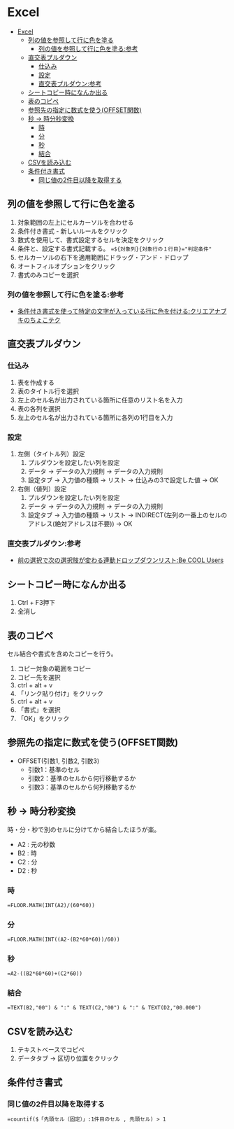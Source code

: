 # Excel

- [Excel](#excel)
  - [列の値を参照して行に色を塗る](#列の値を参照して行に色を塗る)
    - [列の値を参照して行に色を塗る:参考](#列の値を参照して行に色を塗る参考)
  - [直交表プルダウン](#直交表プルダウン)
    - [仕込み](#仕込み)
    - [設定](#設定)
    - [直交表プルダウン:参考](#直交表プルダウン参考)
  - [シートコピー時になんか出る](#シートコピー時になんか出る)
  - [表のコピペ](#表のコピペ)
  - [参照先の指定に数式を使う(OFFSET関数)](#参照先の指定に数式を使うoffset関数)
  - [秒 -> 時分秒変換](#秒---時分秒変換)
    - [時](#時)
    - [分](#分)
    - [秒](#秒)
    - [結合](#結合)
  - [CSVを読み込む](#csvを読み込む)
  - [条件付き書式](#条件付き書式)
    - [同じ値の2件目以降を取得する](#同じ値の2件目以降を取得する)

## 列の値を参照して行に色を塗る

1. 対象範囲の左上にセルカーソルを合わせる
2. 条件付き書式 - 新しいルールをクリック
3. 数式を使用して、書式設定するセルを決定をクリック
4. 条件と、設定する書式記載する。
   ```=${対象列}{対象行の１行目}="判定条件"```
5. セルカーソルの右下を適用範囲にドラッグ・アンド・ドロップ
6. オートフィルオプションをクリック
7. 書式のみコピーを選択

### 列の値を参照して行に色を塗る:参考

- [条件付き書式を使って特定の文字が入っている行に色を付ける:クリエアナブキのちょこテク](https://www.crie.co.jp/chokotech/detail/270/)

## 直交表プルダウン

### 仕込み

1. 表を作成する
2. 表のタイトル行を選択
3. 左上のセル名が出力されている箇所に任意のリスト名を入力
4. 表の各列を選択
5. 左上のセル名が出力されている箇所に各列の1行目を入力

### 設定

1. 左側（タイトル列）設定
   1. プルダウンを設定したい列を設定
   2. データ -> データの入力規則 -> データの入力規則
   3. 設定タブ -> 入力値の種類 -> リスト -> 仕込みの3で設定した値 -> OK
2. 右側（値列）設定
   1. プルダウンを設定したい列を設定
   2. データ -> データの入力規則 -> データの入力規則
   3. 設定タブ -> 入力値の種類 -> リスト -> INDIRECT(左列の一番上のセルのアドレス(絶対アドレスは不要)) -> OK

### 直交表プルダウン:参考

- [前の選択で次の選択肢が変わる連動ドロップダウンリスト:Be COOL Users](https://www.becoolusers.com/excel/indirect-list.html)

## シートコピー時になんか出る

1. Ctrl + F3押下
2. 全消し

## 表のコピペ

セル結合や書式を含めたコピーを行う。

1. コピー対象の範囲をコピー
2. コピー先を選択
3. ctrl + alt + v
4. 「リンク貼り付け」をクリック
5. ctrl + alt + v
6. 「書式」を選択
7. 「OK」をクリック

## 参照先の指定に数式を使う(OFFSET関数)

- OFFSET(引数1, 引数2, 引数3)
  - 引数1：基準のセル
  - 引数2：基準のセルから何行移動するか
  - 引数3：基準のセルから何列移動するか

## 秒 -> 時分秒変換

時・分・秒で別のセルに分けてから結合したほうが楽。

- A2 : 元の秒数
- B2 : 時
- C2 : 分
- D2 : 秒

### 時

``` txt
=FLOOR.MATH(INT(A2)/(60*60))
```

### 分

``` txt
=FLOOR.MATH(INT((A2-(B2*60*60))/60))
```

### 秒

``` txt
=A2-((B2*60*60)+(C2*60))
```

### 結合

``` txt
=TEXT(B2,"00") & ":" & TEXT(C2,"00") & ":" & TEXT(D2,"00.000")
```

## CSVを読み込む

1. テキストベースでコピペ
2. データタブ -> 区切り位置をクリック

## 条件付き書式

### 同じ値の2件目以降を取得する

``` txt
=countif($「先頭セル（固定）」:1件目のセル , 先頭セル) > 1
```
